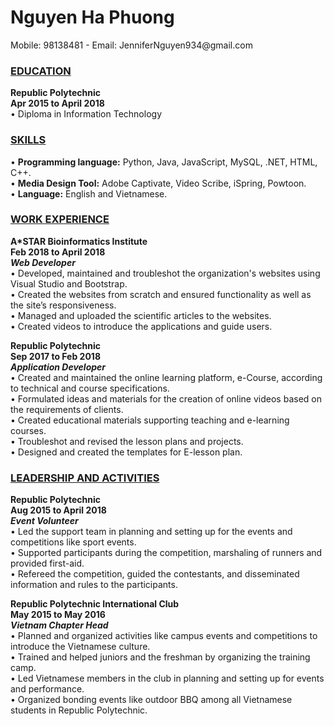 <h1><b>Nguyen Ha Phuong </b></h1>
Mobile: 98138481 - Email: JenniferNguyen934@gmail.com
 <h3><u>EDUCATION </h3></u>
<b>Republic Polytechnic</b><br/>	<b>Apr 2015 to April 2018</b><br/>
• Diploma in Information Technology  <br/>                                                       

 <h3><u>SKILLS</h3></u>

• <b>Programming language:</b> Python, Java, JavaScript, MySQL, .NET, HTML, C++.<br/>
• <b>Media Design Tool:</b> Adobe Captivate, Video Scribe, iSpring, Powtoon.<br/>
• <b>Language:</b> English and Vietnamese. <br/>

 <h3><u>WORK EXPERIENCE</h3></u>

<b>A*STAR Bioinformatics Institute </b>        <br/>                                            <b>Feb 2018 to April 2018</b><br/>
<i><b>Web Developer</b></i><br/>
•	Developed, maintained and troubleshot the organization's websites using Visual Studio and Bootstrap.<br/>
•	Created the websites from scratch and ensured functionality as well as the site’s responsiveness.<br/>
•	Managed and uploaded the scientific articles to the websites.<br/>
•	Created videos to introduce the applications and guide users. <br/>

<b>Republic Polytechnic</b>                        <br/>         	<b>Sep 2017 to Feb 2018 </b> <br/>
<i><b>Application Developer</b></i>		<br/>
•	Created and maintained the online learning platform, e-Course, according to technical and course specifications.<br/>
•	Formulated ideas and materials for the creation of online videos based on the requirements of clients.<br/>
•	Created educational materials supporting teaching and e-learning courses. <br/>
•	Troubleshot and revised the lesson plans and projects. <br/>
•	Designed and created the templates for E-lesson plan.
<br/>
 <h3><u>LEADERSHIP AND ACTIVITIES </h3></u>

<b>Republic Polytechnic </b>        <br/>                                                       <b>Aug 2015 to April 2018</b><br/>
<i><b>Event Volunteer</b></i><br/>
•	Led the support team in planning and setting up for the events and competitions like sport events.<br/>
•	Supported participants during the competition, marshaling of runners and provided first-aid.<br/>
•	Refereed the competition, guided the contestants, and disseminated information and rules to the participants.<br/>
	
<b>Republic Polytechnic International Club </b>    <br/>                          			 <b>May 2015 to May 2016</b><br/>
<i><b>Vietnam Chapter Head</b></i><br/>
•	Planned and organized activities like campus events and competitions to introduce the Vietnamese culture.<br/>
•	Trained and helped juniors and the freshman by organizing the training camp.<br/>
•	Led Vietnamese members in the club in planning and setting up for events and performance.<br/>
•	Organized bonding events like outdoor BBQ among all Vietnamese students in Republic Polytechnic.<br/>
   
